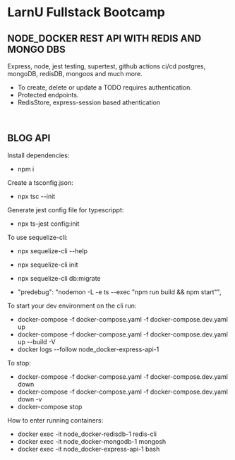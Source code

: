 # LarnU Fullstack Bootcamp

## NODE_DOCKER REST API WITH REDIS AND MONGO DBS

Express, node, jest testing, supertest, github actions ci/cd postgres, mongoDB, redisDB, mongoos and much more.

- To create, delete or update a TODO requires authentication.
- Protected endpoints.
- RedisStore, express-session based athentication

<br>

## BLOG API

Install dependencies:

- npm i

Create a tsconfig.json:

- npx tsc --init

Generate jest config file for typescrippt:

- npx ts-jest config:init

To use sequelize-cli:

- npx sequelize-cli --help
- npx sequelize-cli init
- npx sequelize-cli db:migrate

- "predebug": "nodemon -L -e ts --exec \"npm run build && npm start\"",

To start your dev environment on the cli run:

- docker-compose -f docker-compose.yaml -f docker-compose.dev.yaml up
- docker-compose -f docker-compose.yaml -f docker-compose.dev.yaml up --build -V
- docker logs --follow node_docker-express-api-1

To stop:

- docker-compose -f docker-compose.yaml -f docker-compose.dev.yaml down
- docker-compose -f docker-compose.yaml -f docker-compose.dev.yaml down -v
- docker-compose stop

How to enter running containers:

- docker exec -it node_docker-redisdb-1 redis-cli
- docker exec -it node_docker-mongodb-1 mongosh
- docker exec -it node_docker-express-api-1 bash

<br>

<!-- ![plot](./assets/Screenshot_2022-10-07_22-14-29.png) -->
